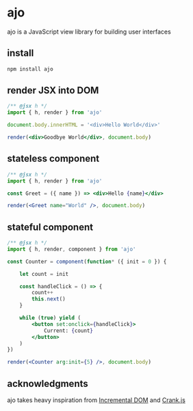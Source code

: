 # ajo
ajo is a JavaScript view library for building user interfaces

## install

```sh
npm install ajo
```

## render JSX into DOM

```jsx
/** @jsx h */
import { h, render } from 'ajo'

document.body.innerHTML = '<div>Hello World</div>'

render(<div>Goodbye World</div>, document.body)
```

## stateless component

```jsx
/** @jsx h */
import { h, render } from 'ajo'

const Greet = ({ name }) => <div>Hello {name}</div>

render(<Greet name="World" />, document.body)
```

## stateful component

```jsx
/** @jsx h */
import { h, render, component } from 'ajo'

const Counter = component(function* ({ init = 0 }) {

	let count = init

	const handleClick = () => {
		count++
		this.next()
	}

	while (true) yield (
		<button set:onclick={handleClick}>
			Current: {count}
		</button>
	)
})

render(<Counter arg:init={5} />, document.body)
```

## acknowledgments
ajo takes heavy inspiration from [Incremental DOM](https://github.com/google/incremental-dom) and [Crank.js](https://github.com/bikeshaving/crank)
